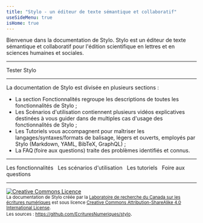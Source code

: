 ```yaml
---
title: "Stylo - un éditeur de texte sémantique et collaboratif"
useSideMenu: true
isHome: true
---
```


Bienvenue dans la documentation de Stylo. Stylo est un éditeur de texte sémantique et collaboratif pour l'édition scientifique en lettres et en sciences humaines et sociales.

---

<link-button href="https://stylo.huma-num.fr" size="small" color="default">Tester Stylo</link-button> &nbsp;

---

La documentation de Stylo est divisée en plusieurs sections :

- La section Fonctionnalités regroupe les descriptions de toutes les fonctionnalités de Stylo ;
- Les Scénarios d'utilisation contiennent plusieurs vidéos explicatives destinées à vous guider dans de multiples cas d'usage des fonctionnalités de Stylo ;
- Les Tutoriels vous accompagnent pour maîtriser les langages/syntaxes/formats de balisage, légers et ouverts, employés par Stylo (Markdown, YAML, BibTeX, GraphQL) ;
- La FAQ (foire aux questions) traite des problèmes identifiés et connus.

---

<link-button href="/fr/fonctionnalites" size="small" color="default">Les fonctionnalités</link-button> &nbsp;
<link-button href="/fr/scenarios_utilisation" size="small" color="default">Les scénarios d'utilisation</link-button> &nbsp;
<link-button href="/fr/tutoriels" size="small" color="default">Les tutoriels</link-button> &nbsp;
<link-button href="/fr/faq" size="small" color="default">Foire aux questions</link-button> &nbsp;

---

<a rel="license" href="http://creativecommons.org/licenses/by-sa/4.0/"><img alt="Creative Commons Licence" style="border-width:0" src="https://i.creativecommons.org/l/by-sa/4.0/88x31.png" /></a><br /><small><span xmlns:dct="http://purl.org/dc/terms/" property="dct:title">La documentation de Stylo</span> créée par la <a xmlns:cc="http://creativecommons.org/ns#" href="http://ecrituresnumeriques.ca/" property="cc:attributionName" rel="cc:attributionURL">Laboratoire de recherche du Canada sur les écritures numériques</a> est sous licence <a rel="license" href="http://creativecommons.org/licenses/by-sa/4.0/">Creative Commons Attribution-ShareAlike 4.0 International License</a>. <br />Les sources : <a xmlns:dct="http://purl.org/dc/terms/" href="https://github.com/EcrituresNumeriques/stylo/tree/master/docs" rel="dct:source">https://github.com/EcrituresNumeriques/stylo</a></small>.

